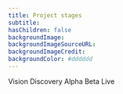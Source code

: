 ```yaml
---
title: Project stages
subtitle:
hasChildren: false
backgroundImage: 
backgroundImageSourceURL: 
backgroundImageCredit: 
backgroundColor: #dddddd
---
```

<p>Vision <i class="fa fa-arrow-right"></i> Discovery <i class="fa fa-arrow-right"></i> Alpha <i class="fa fa-arrow-right"></i> Beta <i class="fa fa-arrow-right"></i> Live</p>